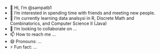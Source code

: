 - 👋 Hi, I’m @sampatb1
- 👀 I’m interested in spending time with friends and meeting new people.
- 🌱 I’m currently learning data analsysi in R, Discrete Math and Combinatorics, and Computer Science II (Java)
- 💞️ I’m looking to collaborate on ...
- 📫 How to reach me ...
- 😄 Pronouns: ...
- ⚡ Fun fact: ...

<!---
sampatb1/sampatb1 is a ✨ special ✨ repository because its `README.md` (this file) appears on your GitHub profile.
You can click the Preview link to take a look at your changes.
--->
